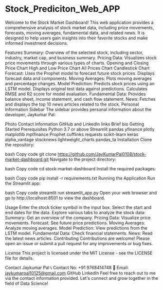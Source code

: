# Stock_Prediciton_Web_APP

Welcome to the Stock Market Dashboard! This web application provides a comprehensive analysis of stock market data, including price movements, forecasts, moving averages, fundamental data, and related news. It is designed to help users gain insights into their favorite stocks and make informed investment decisions.

Features
Summary: Overview of the selected stock, including sector, industry, market cap, and business summary.
Pricing Data: Visualizes stock price movements through various types of charts.
Opening and Closing Price Chart
High and Low Price Chart
All Prices Chart
Candlestick Chart
Forecast: Uses the Prophet model to forecast future stock prices.
Displays forecast data and components.
Moving Averages: Plots moving averages and percentage changes.
Model Prediction: Predicts stock prices using an LSTM model.
Displays original test data against predictions.
Calculates RMSE and R2 score for model evaluation.
Fundamental Data: Provides balance sheet, income statement, and cash flow statement.
News: Fetches and displays the top 10 news articles related to the stock.
Personal Information Sidebar
The sidebar provides personal information about the developer, Jaykumar Pal:

Photo
Contact information
GitHub and LinkedIn links
Brief bio
Getting Started
Prerequisites
Python 3.7 or above
Streamlit
pandas
yfinance
plotly
matplotlib
mplfinance
Prophet
cufflinks
requests
scikit-learn
keras
alpha_vantage
stocknews
lightweight_charts
pandas_ta
Installation
Clone the repository:

bash
Copy code
git clone https://github.com/JayKumarPal0108/stock-market-dashboard.git
Navigate to the project directory:

bash
Copy code
cd stock-market-dashboard
Install the required packages:

bash
Copy code
pip install -r requirements.txt
Running the Application
Run the Streamlit app:

bash
Copy code
streamlit run streamlit_app.py
Open your web browser and go to http://localhost:8501 to view the dashboard.

Usage
Enter the stock ticker symbol in the input box.
Select the start and end dates for the data.
Explore various tabs to analyze the stock data:
Summary: Get an overview of the company.
Pricing Data: Visualize price movements.
Forecast: See future price predictions.
Moving Averages: Analyze moving averages.
Model Prediction: View predictions from the LSTM model.
Fundamental Data: Check financial statements.
News: Read the latest news articles.
Contributing
Contributions are welcome! Please open an issue or submit a pull request for any improvements or bug fixes.

License
This project is licensed under the MIT License - see the LICENSE file for details.

Contact
Jaykumar Pal
📞 Contact No: +91 9768414748
📧 Email: jaykumarpal10125@gmail.com
GitHub
LinkedIn
Feel free to reach out to me via the contact information provided. Let's connect and grow together in the field of Data Science!
